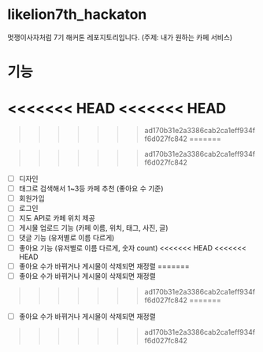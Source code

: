 # likelion7th_hackaton
 멋쟁이사자처럼 7기 해커톤 레포지토리입니다. (주제: 내가 원하는 카페 서비스)

# 기능
<<<<<<< HEAD
<<<<<<< HEAD
=======

>>>>>>> ad170b31e2a3386cab2ca1eff934ff6d027fc842
=======

>>>>>>> ad170b31e2a3386cab2ca1eff934ff6d027fc842
- [ ] 디자인
- [ ] 태그로 검색해서 1~3등 카페 추천 (좋아요 수 기준)
- [ ] 회원가입
- [ ] 로그인
- [ ] 지도 API로 카페 위치 제공
- [ ] 게시물 업로드 기능 (카페 이름, 위치, 태그, 사진, 글)
- [ ] 댓글 기능 (유저별로 이름 다르게)
- [ ] 좋아요 기능 (유저별로 이름 다르게, 숫자 count)
<<<<<<< HEAD
<<<<<<< HEAD
- [ ] 좋아요 수가 바뀌거나 게시물이 삭제되면 재정렬
=======
- [ ] 좋아요 수가 바뀌거나 게시물이 삭제되면 재정렬
>>>>>>> ad170b31e2a3386cab2ca1eff934ff6d027fc842
=======
- [ ] 좋아요 수가 바뀌거나 게시물이 삭제되면 재정렬
>>>>>>> ad170b31e2a3386cab2ca1eff934ff6d027fc842
